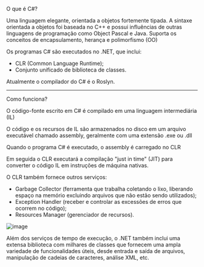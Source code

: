 O que é C#?

Uma linguagem elegante, orientada a objetos fortemente tipada.
A sintaxe orientada a objetos foi baseada no C++ e possui influências de outras linguagens de programação como Object Pascal e Java. 
Suporta os conceitos de encapsulamento, herança e polimorfismo (OO)

Os programas C# são executados no .NET, que inclui:
- CLR (Common Language Runtime);
- Conjunto unificado de biblioteca de classes.

Atualmente o compilador do C# é o Roslyn.

---------------------------

Como funciona?

O código-fonte escrito em C# é compilado em uma linguagem intermediária (IL)

O código e os recursos de IL são armazenados no disco em um arquivo executável chamado assembly, geralmente com uma extensão .exe ou .dll

Quando o programa C# é executado, o assembly é carregado no CLR

Em seguida o CLR executará a compilação "just in time" (JIT) para converter o código IL em instruções de máquina nativas.

O CLR também fornece outros serviços:
- Garbage Collector (ferramenta que trabalha coletando o lixo, liberando espaço na memório excluindo arquivos que não estão sendo utilizados);
- Exception Handler (receber e controlar as excessões de erros que ocorrem no código);
- Resources Manager (gerenciador de recursos).

![image](https://user-images.githubusercontent.com/86674024/150872210-a0a60af1-651b-4207-afa6-a95d307559c3.png)

Além dos serviços de tempo de execução, o .NET também inclui uma extensa biblioteca com milhares de classes que fornecem uma ampla variedade de funcionalidades úteis, desde entrada e saída de arquivos, manipulação de cadeias de caracteres, análise XML, etc.
